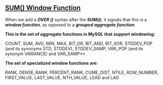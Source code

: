 ## [SUM() Window Function](https://mysqlserverteam.com/mysql-8-0-2-introducing-window-functions/)

When we add a **_OVER ()_** syntax after the **_SUM(i)_**, it signals that this is a **_window function_**, as opposed to a **_grouped aggregate function_**.

**This is the set of aggregate functions in MySQL that support windowing:**

COUNT, SUM, AVG, MIN, MAX, BIT_OR, BIT_AND, BIT_XOR,
STDDEV_POP (and its synonyms STD, STDDEV), STDDEV_SAMP,
VAR_POP (and its synonym VARIANCE) and VAR_SAMP**

**The set of specialized window functions are:**

RANK, DENSE_RANK, PERCENT_RANK, CUME_DIST, NTILE,
ROW_NUMBER, FIRST_VALUE, LAST_VALUE, NTH_VALUE, LEAD
and LAG



